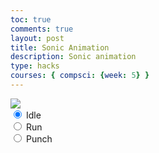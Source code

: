 ```yaml
---
toc: true
comments: true
layout: post
title: Sonic Animation
description: Sonic animation
type: hacks
courses: { compsci: {week: 5} }
---
```


<body>
    <div>
        <canvas id="spriteContainer">
            <img id="sonicSprite" src="{{site.baseurl}}/images/sonic_spritesheet.jpg">
        </canvas>
        <div id="controls">
            <input type="radio" name="animation" id="idle" checked>
            <label for="idle">Idle</label><br>
            <input type="radio" name="animation" id="run">
            <label for="run">Run</label><br>
            <input type="radio" name="animation" id="punch">
            <label for="punch">Punch</label><br>
        </div>
    </div>
</body>

<script>
    window.addEventListener('load', function () {
        const canvas = document.getElementById('spriteContainer');
        const ctx = canvas.getContext('2d');
        const SPRITE_WIDTH = 76;
        const SPRITE_HEIGHT = 102;
        const SCALE_FACTOR = 1;
        const FRAME_LIMIT = 5;

        canvas.width = SPRITE_WIDTH * SCALE_FACTOR;
        canvas.height = SPRITE_HEIGHT * SCALE_FACTOR;

        class Sonic {
            constructor() {
                this.image = document.getElementById("sonicSprite");
                this.spriteWidth = SPRITE_WIDTH;
                this.spriteHeight = SPRITE_HEIGHT;
                this.width = this.spriteWidth;
                this.height = this.spriteHeight;
                this.x = 0;
                this.y = 0;
                this.scale = 1;
                this.minFrame = 0;
                this.maxFrame = FRAME_LIMIT;
                this.frameX = 0;
                this.frameY = 0;
            }

            draw(context) {
                context.drawImage(
                    this.image,
                    this.frameX * SPRITE_WIDTH,
                    this.frameY * SPRITE_HEIGHT,
                    SPRITE_WIDTH,
                    SPRITE_HEIGHT,
                    this.x,
                    this.y,
                    canvas.width,
                    canvas.height,
                );
            }

            update() {
                if (this.frameX < this.maxFrame) {
                    this.frameX++;
                } else {
                    this.frameX = 0;
                }
            }
        }

        const sonic = new Sonic();

        const controls = document.getElementById('controls');
        controls.addEventListener('click', function (event) {
            if (event.target.tagName === 'INPUT') {
                const selectedAnimation = event.target.id;
                switch (selectedAnimation) {
                    case 'idle':
                        sonic.frameY = 0;
                        sonic.maxFrame = 6;
                        break;
                    case 'run':
                        sonic.frameY = 1;
                        sonic.maxFrame = 2;
                        break;
                    case 'punch':
                        sonic.frameY = 6;
                        sonic.maxFrame = 7;
                        break;
                    default:
                        break;
                }
            }
        });

        let framesPerSecond = 10

        function animate() {
            ctx.clearRect(0, 0, canvas.width, canvas.height);

            sonic.draw(ctx);

            sonic.update();

             setTimeout(function() {
        requestAnimationFrame(animate);

        }, 1000 / framesPerSecond);

        }

        animate();
    });
</script>